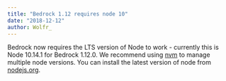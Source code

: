 ```yaml
---
title: "Bedrock 1.12 requires node 10"
date: "2018-12-12"
author: Wolfr_
---
```


Bedrock now requires the LTS version of Node to work - currently this is Node 10.14.1 for Bedrock 1.12.0. We recommend using [nvm](https://github.com/creationix/nvm) to manage multiple node versions. You can install the latest version of node from [nodejs.org](https://nodejs.org/en/).
